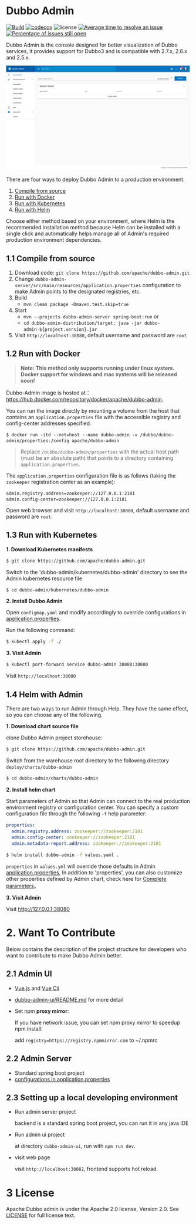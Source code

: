 # Dubbo Admin

[![Build](https://github.com/apache/dubbo-admin/actions/workflows/ci.yml/badge.svg)](https://github.com/apache/dubbo-admin/actions/workflows/ci.yml)
[![codecov](https://codecov.io/gh/apache/dubbo-admin/branch/develop/graph/badge.svg)](https://codecov.io/gh/apache/dubbo-admin/branches/develop)
![license](https://img.shields.io/github/license/apache/dubbo-admin.svg)
[![Average time to resolve an issue](http://isitmaintained.com/badge/resolution/apache/dubbo-admin.svg)](http://isitmaintained.com/project/apache/dubbo-admin "Average time to resolve an issue")
[![Percentage of issues still open](http://isitmaintained.com/badge/open/apache/dubbo-admin.svg)](http://isitmaintained.com/project/apache/dubbo-admin "Percentage of issues still open")

Dubbo Admin is the console designed for better visualization of Dubbo services, it provides support for Dubbo3 and is compatible with 2.7.x, 2.6.x and 2.5.x.

![index](https://raw.githubusercontent.com/apache/dubbo-admin/develop/doc/images/index.png)

There are four ways to deploy Dubbo Admin to a production environment.

1. [Compile from source](#11-compile-from-source)
2. [Run with Docker](#12-run-with-docker)
3. [Run with Kubernetes](#13-run-with-kubernetes)
4. [Run with Helm](#14-run-with-helm)

Choose either method based on your environment, where Helm is the recommended installation method because Helm can be installed with a single click and automatically helps manage all of Admin's required production environment dependencies.

## 1.1 Compile from source

1. Download code: `git clone https://github.com/apache/dubbo-admin.git`
2. Change `dubbo-admin-server/src/main/resources/application.properties` configuration to make Admin points to the designated registries, etc.
3. Build
    - `mvn clean package -Dmaven.test.skip=true`
4. Start
    * `mvn --projects dubbo-admin-server spring-boot:run`
      or
    * `cd dubbo-admin-distribution/target; java -jar dubbo-admin-${project.version}.jar`
5. Visit  `http://localhost:38080`, default username and password are `root`

## 1.2 Run with Docker

> **Note: This method only supports running under linux system. Docker support for windows and mac systems will be released soon!**

Dubbo-Admin image is hosted at： https://hub.docker.com/repository/docker/apache/dubbo-admin.

You can run the image directly by mounting a volume from the host that contains an `application.properties` file with the accessible registry and config-center addresses specified.

```shell
$ docker run -itd --net=host --name dubbo-admin -v /dubbo/dubbo-admin/properties:/config apache/dubbo-admin
```

> Replace `/dubbo/dubbo-admin/properties` with the actual host path (must be an absolute path) that points to a directory containing `application.properties`.

The `application.properties` configuration file is as follows (taking the `zookeeper` registration center as an example):

```properties
admin.registry.address=zookeeper://127.0.0.1:2181
admin.config-center=zookeeper://127.0.0.1:2181
```

Open web browser and visit `http://localhost:38080`, default username and password are `root`.

## 1.3 Run with Kubernetes

**1. Download Kubernetes manifests**
```sh
$ git clone https://github.com/apache/dubbo-admin.git
```

Switch to the 'dubbo-admin/kubernetes/dubbo-admin' directory to see the Admin kubernetes resource file
```sh
$ cd dubbo-admin/kubernetes/dubbo-admin
```

**2. Install Dubbo Admin**

Open `configmap.yaml` and modify accordingly to override configurations in [application.properties](./dubbo-admin-server/src/main/resources/application.properties).

Run the following command:

```sh
$ kubectl apply -f ./
```

**3. Visit Admin**
```sh
$ kubectl port-forward service dubbo-admin 38080:38080
```

Visit `http://localhost:38080`


## 1.4 Helm with Admin
There are two ways to run Admin through Help. They have the same effect, so you can choose any of the following.

**1. Download chart source file**

clone Dubbo Admin project storehouse:

```sh
$ git clone https://github.com/apache/dubbo-admin.git
```

Switch from the warehouse root directory to the following directory `deploy/charts/dubbo-admin`

```sh
$ cd dubbo-admin/charts/dubbo-admin
```
**2. Install helm chart**

Start parameters of Admin so that Admin can connect to the real production environment registry or configuration center. You can specify a custom configuration file through the following `-f` help parameter:
```yaml
properties:
  admin.registry.address: zookeeper://zookeeper:2181
  admin.config-center: zookeeper://zookeeper:2181
  admin.metadata-report.address: zookeeper://zookeeper:2181
```

```sh
$ helm install dubbo-admin -f values.yaml .
```

`properties` in `values.yml` will override those defaults in Admin [application.properties](./dubbo-admin-server/src/main/resources/application.properties), In addition to 'properties', you can also customize other properties defined by Admin chart, check here for [Complete parameters](./charts/helm/dubbo-admin/values.yaml)。

**3. Visit Admin**

Visit http://127.0.0.1:38080

# 2. Want To Contribute

Below contains the description of the project structure for developers who want to contribute to make Dubbo Admin better.

## 2.1 Admin UI

- [Vue.js](https://vuejs.org) and [Vue Cli](https://cli.vuejs.org/)
- [dubbo-admin-ui/README.md](dubbo-admin-ui/README.md) for more detail
- Set npm **proxy mirror**:

  If you have network issue, you can set npm proxy mirror to speedup npm install:

  add `registry=https://registry.npmmirror.com` to ~/.npmrc

## 2.2 Admin Server

* Standard spring boot project
* [configurations in application.properties](https://github.com/apache/dubbo-admin/wiki/Dubbo-Admin-configuration)


## 2.3 Setting up a local developing environment
* Run admin server project

  backend is a standard spring boot project, you can run it in any java IDE

* Run admin ui project

  at directory `dubbo-admin-ui`, run with `npm run dev`.

* visit web page

  visit `http://localhost:38082`, frontend supports hot reload.

# 3 License

Apache Dubbo admin is under the Apache 2.0 license, Version 2.0.
See [LICENSE](https://github.com/apache/dubbo-admin/blob/develop/LICENSE) for full license text.
